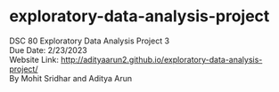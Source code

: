 # exploratory-data-analysis-project
DSC 80 Exploratory Data Analysis Project 3 \
Due Date: 2/23/2023 \
Website Link: http://adityaarun2.github.io/exploratory-data-analysis-project/ \
By Mohit Sridhar and Aditya Arun
